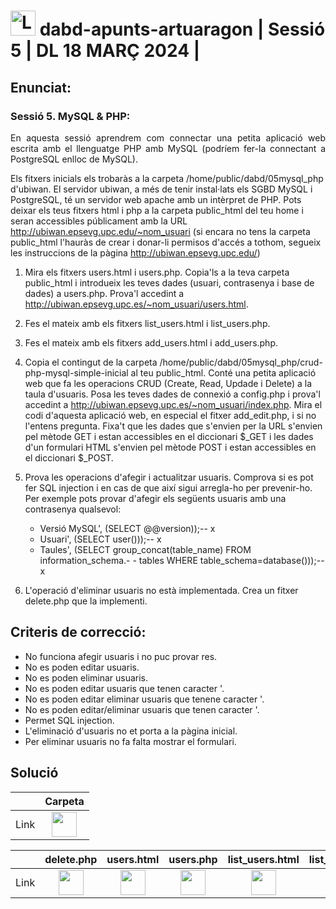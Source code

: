 # <img src="https://github.com/artHub-j/dabd-apunts-artuaragon/assets/92806890/bd0f85c2-26ab-488e-98e3-cce94a095788" alt="Logo_UPC svg" width="40" height="40"> dabd-apunts-artuaragon | Sessió 5 | DL 18 MARÇ 2024 | 

## Enunciat:

### Sessió 5. MySQL & PHP:

<p style="text-align: justify;">
En aquesta sessió aprendrem com connectar una petita aplicació web escrita amb el llenguatge PHP amb MySQL (podríem fer-la connectant a PostgreSQL enlloc de MySQL).

Els fitxers inicials els trobaràs a la carpeta /home/public/dabd/05mysql_php d'ubiwan. El servidor ubiwan, a més de tenir instal·lats els SGBD MySQL i PostgreSQL, té un servidor web apache amb un intèrpret de PHP. Pots deixar els teus fitxers html i php a la carpeta public_html del teu home i seran accessibles públicament amb la URL http://ubiwan.epsevg.upc.edu/~nom_usuari (si encara no tens la carpeta public_html l'hauràs de crear i donar-li permisos d'accés a tothom, segueix les instruccions de la pàgina http://ubiwan.epsevg.upc.edu/)

</p>

1. Mira els fitxers users.html i users.php. Copia'ls a la teva carpeta public_html i introdueix les teves dades (usuari, contrasenya i base de dades) a users.php. Prova'l accedint a http://ubiwan.epsevg.upc.es/~nom_usuari/users.html.
2. Fes el mateix amb els fitxers list_users.html i list_users.php.
3. Fes el mateix amb els fitxers add_users.html i add_users.php.
4. Copia el contingut de la carpeta /home/public/dabd/05mysql_php/crud-php-mysql-simple-inicial al teu public_html. Conté una petita aplicació web que fa les operacions CRUD (Create, Read, Updade i Delete) a la taula d'usuaris. Posa les teves dades de connexió a config.php i prova'l accedint a http://ubiwan.epsevg.upc.es/~nom_usuari/index.php. Mira el codi d'aquesta aplicació web, en especial el fitxer add_edit.php, i si no l'entens pregunta. Fixa't que les dades que s'envien per la URL s'envien pel mètode GET i estan accessibles en el diccionari $_GET i les dades d'un formulari HTML s'envien pel mètode POST i estan accessibles en el diccionari $_POST.
5. Prova les operacions d'afegir i actualitzar usuaris. Comprova si es pot fer SQL injection i en cas de que així sigui arregla-ho per prevenir-ho. Per exemple pots provar d'afegir els següents usuaris amb una contrasenya qualsevol:

    - Versió MySQL', (SELECT @@version));-- x
    - Usuari', (SELECT user()));-- x
    - Taules', (SELECT group_concat(table_name) FROM information_schema.- - tables WHERE table_schema=database()));-- x

6. L'operació d'eliminar usuaris no està implementada. Crea un fitxer delete.php que la implementi.

## Criteris de correcció:

- No funciona afegir usuaris i no puc provar res.
- No es poden editar usuaris.
- No es poden eliminar usuaris.
- No es poden editar usuaris que tenen caracter '.
- No es poden editar eliminar usuaris que tenene caracter '.
- No es poden editar/eliminar usuaris que tenen caracter '.
- Permet SQL injection.
- L'eliminació d'usuaris no et porta a la pàgina inicial.
- Per eliminar usuaris no fa falta mostrar el formulari.

## Solució

| | Carpeta |
|:-:|:-------:|
|Link|[<img src="https://github.com/artHub-j/dabd-apunts-artuaragon/assets/92806890/771e2532-56fb-4ee6-ae5c-5795eb752acd" width="40" height="40">](link)|

| |delete.php|users.html|users.php|list_users.html|list_users.php|add_users.html|add_users.php |
|:-:|:-:|:-:|:-:|:-:|:-:|:-:|:-:|
|Link|[<img src="https://github.com/artHub-j/dabd-apunts-artuaragon/assets/92806890/771e2532-56fb-4ee6-ae5c-5795eb752acd" width="40" height="40">](link)|[<img src="https://github.com/artHub-j/dabd-apunts-artuaragon/assets/92806890/771e2532-56fb-4ee6-ae5c-5795eb752acd" width="40" height="40">](link)|[<img src="https://github.com/artHub-j/dabd-apunts-artuaragon/assets/92806890/771e2532-56fb-4ee6-ae5c-5795eb752acd" width="40" height="40">](link)|[<img src="https://github.com/artHub-j/dabd-apunts-artuaragon/assets/92806890/771e2532-56fb-4ee6-ae5c-5795eb752acd" width="40" height="40">](link)|[<img src="https://github.com/artHub-j/dabd-apunts-artuaragon/assets/92806890/771e2532-56fb-4ee6-ae5c-5795eb752acd" width="40" height="40">](link)|[<img src="https://github.com/artHub-j/dabd-apunts-artuaragon/assets/92806890/771e2532-56fb-4ee6-ae5c-5795eb752acd" width="40" height="40">](link)|[<img src="https://github.com/artHub-j/dabd-apunts-artuaragon/assets/92806890/771e2532-56fb-4ee6-ae5c-5795eb752acd" width="40" height="40">](link)|
